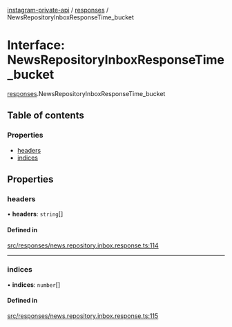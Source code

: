 [instagram-private-api](../../README.md) / [responses](../../modules/responses.md) / NewsRepositoryInboxResponseTime_bucket

# Interface: NewsRepositoryInboxResponseTime\_bucket

[responses](../../modules/responses.md).NewsRepositoryInboxResponseTime_bucket

## Table of contents

### Properties

- [headers](NewsRepositoryInboxResponseTime_bucket.md#headers)
- [indices](NewsRepositoryInboxResponseTime_bucket.md#indices)

## Properties

### headers

• **headers**: `string`[]

#### Defined in

[src/responses/news.repository.inbox.response.ts:114](https://github.com/Nerixyz/instagram-private-api/blob/b3351b9/src/responses/news.repository.inbox.response.ts#L114)

___

### indices

• **indices**: `number`[]

#### Defined in

[src/responses/news.repository.inbox.response.ts:115](https://github.com/Nerixyz/instagram-private-api/blob/b3351b9/src/responses/news.repository.inbox.response.ts#L115)
